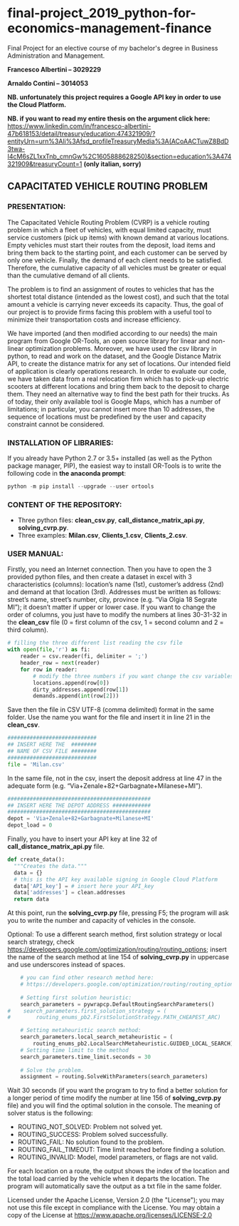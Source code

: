 # final-project_2019_python-for-economics-management-finance
Final Project for an elective course of my bachelor's degree in Business Administration and Management. 

**Francesco Albertini – 3029229**

**Arnaldo Contini – 3014053**

**NB. unfortunately this project requires a Google API key in order to use the Cloud Platform.**

**NB. if you want to read my entire thesis on the argument click here:**
https://www.linkedin.com/in/francesco-albertini-47b618153/detail/treasury/education:474321909/?entityUrn=urn%3Ali%3Afsd_profileTreasuryMedia%3A(ACoAACTuwZ8BdD3twa-I4cM6sZL1xxTnb_cmnGw%2C1605888628250)&section=education%3A474321909&treasuryCount=1
**(only italian, sorry)**

## CAPACITATED VEHICLE ROUTING PROBLEM

### PRESENTATION:

The Capacitated Vehicle Routing Problem (CVRP) is a vehicle routing problem in which a fleet of vehicles, with equal limited capacity, must service customers (pick up items) with known demand at various locations. Empty vehicles must start their routes from the deposit, load items and bring them back to the starting point, and each customer can be served by only one vehicle. Finally, the demand of each client needs to be satisfied. Therefore, the cumulative capacity of all vehicles must be greater or equal than the cumulative demand of all clients.

The problem is to find an assignment of routes to vehicles that has the shortest total distance (intended as the lowest cost), and such that the total amount a vehicle is carrying never exceeds its capacity. Thus, the goal of our project is to provide firms facing this problem with a useful tool to minimize their transportation costs and increase efficiency.

We have imported (and then modified according to our needs) the main program from Google OR-Tools, an open source library for linear and non-linear optimization problems. Moreover, we have used the csv library in python, to read and work on the dataset, and the Google Distance Matrix API, to create the distance matrix for any set of locations.
Our intended field of application is clearly operations research. In order to evaluate our code, we have taken data from a real relocation firm which has to pick-up electric scooters at different locations and bring them back to the deposit to charge them. They need an alternative way to find the best path for their trucks. As of today, their only available tool is Google Maps, which has a number of limitations; in particular, you cannot insert more than 10 addresses, the sequence of locations must be predefined by the user and capacity constraint cannot be considered.

### INSTALLATION OF LIBRARIES:

If you already have Python 2.7 or 3.5+ installed (as well as the Python package manager, PIP), the easiest way to install OR-Tools is to write the following code in **the anaconda prompt**:
``` python
python -m pip install --upgrade --user ortools
```

### CONTENT OF THE REPOSITORY:

- Three python files: **clean_csv.py**, **call_distance_matrix_api.py**, **solving_cvrp.py**.
- Three examples: **Milan.csv**, **Clients_1.csv**, **Clients_2.csv**.

### USER MANUAL:

Firstly, you need an Internet connection. Then you have to open the 3 provided python files, and then create a dataset in excel with 3 characteristics (columns): location’s name (1st), customer’s address (2nd) and demand at that location (3rd). Addresses must be written as follows: street’s name, street’s number, city, province (e.g. “Via Olgia 18 Segrate MI”); it doesn’t matter if upper or lower case. If you want to change the order of columns, you just have to modify the numbers at lines 30-31-32 in the **clean_csv** file (0 = first column of the csv, 1 = second column and 2 = third column).
``` python
# filling the three different list reading the csv file    
with open(file,'r') as fi:
    reader = csv.reader(fi, delimiter = ';')
    header_row = next(reader)
    for row in reader:
        # modify the three numbers if you want change the csv variables order
        locations.append(row[0])
        dirty_addresses.append(row[1])
        demands.append(int(row[2]))
```
Save then the file in CSV UTF-8 (comma delimited) format in the same folder. Use the name you want for the file and insert it in line 21 in the **clean_csv**.
``` python
############################
## INSERT HERE THE  ########
## NAME OF CSV FILE ########
############################
file = 'Milan.csv'
```
In the same file, not in the csv, insert the deposit address at line 47 in the adequate form (e.g. “Via+Zenale+82+Garbagnate+Milanese+MI”).
``` python
#############################################
## INSERT HERE THE DEPOT ADDRESS ############
#############################################
depot = 'Via+Zenale+82+Garbagnate+Milanese+MI'
depot_load = 0
```
Finally, you have to insert your API key at line 32 of **call_distance_matrix_api.py** file.
``` python
def create_data():
  """Creates the data."""
  data = {}
  # this is the API key available signing in Google Cloud Platform
  data['API_key'] = # insert here your API_key
  data['addresses'] = clean.addresses
  return data
```
At this point, run the **solving_cvrp.py** file, pressing F5; the program will ask you to write the number and capacity of vehicles in the console.

Optional: To use a different search method, first solution strategy or local search strategy, check https://developers.google.com/optimization/routing/routing_options; insert the name of the search method at line 154 of **solving_cvrp.py** in uppercase and use underscores instead of spaces.
``` python
    # you can find other research method here:
    # https://developers.google.com/optimization/routing/routing_options
    
    # Setting first solution heuristic:
    search_parameters = pywrapcp.DefaultRoutingSearchParameters()
#    search_parameters.first_solution_strategy = (
#        routing_enums_pb2.FirstSolutionStrategy.PATH_CHEAPEST_ARC)

    # Setting metaheuristic search method:
    search_parameters.local_search_metaheuristic = (
        routing_enums_pb2.LocalSearchMetaheuristic.GUIDED_LOCAL_SEARCH)
    # Setting time limit to the method
    search_parameters.time_limit.seconds = 30
    
    # Solve the problem.
    assignment = routing.SolveWithParameters(search_parameters)
```
Wait 30 seconds (if you want the program to try to find a better solution for a longer period of time modify the number at line 156 of **solving_cvrp.py** file) and you will find the optimal solution in the console. The meaning of solver status is the following:
- ROUTING_NOT_SOLVED: Problem not solved yet.
- ROUTING_SUCCESS: Problem solved successfully.
- ROUTING_FAIL: No solution found to the problem.
- ROUTING_FAIL_TIMEOUT: Time limit reached before finding a solution.
- ROUTING_INVALID: Model, model parameters, or flags are not valid.

For each location on a route, the output shows the index of the location and the total load carried by the vehicle when it departs the location. The program will automatically save the output as a txt file in the same folder.

Licensed under the Apache License, Version 2.0 (the "License"); you may not use this file except in compliance with the License. You may obtain a copy of the License at https://www.apache.org/licenses/LICENSE-2.0
